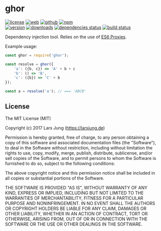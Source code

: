 # ghor

[![license][license-img]][github] [![web][web-img]][web] [![github][github-img]][github] [![npm][npm-img]][npm]  
[![version][npm-v-img]][npm] [![downloads][npm-dm-img]][npm] [![dependencies status][gemnasium-img]][gemnasium] [![build status][travis-img]][travis]

Dependency injection tool. Relies on the use of [ES6 Proxies][proxy].


Example usage:

```js
const ghor = require('ghor');

const resolve = ghor({
    'a': ({b, c}) => 'A' + b + c
    'b': () => 'B',
    'c': ({b}) => 'C' + b
});

const a = resolve('a'); // === 'ABCB'
```


## License
The MIT License (MIT)

Copyright (c) 2017 Lars Jung (https://larsjung.de)

Permission is hereby granted, free of charge, to any person obtaining a copy
of this software and associated documentation files (the "Software"), to deal
in the Software without restriction, including without limitation the rights
to use, copy, modify, merge, publish, distribute, sublicense, and/or sell
copies of the Software, and to permit persons to whom the Software is
furnished to do so, subject to the following conditions:

The above copyright notice and this permission notice shall be included in
all copies or substantial portions of the Software.

THE SOFTWARE IS PROVIDED "AS IS", WITHOUT WARRANTY OF ANY KIND, EXPRESS OR
IMPLIED, INCLUDING BUT NOT LIMITED TO THE WARRANTIES OF MERCHANTABILITY,
FITNESS FOR A PARTICULAR PURPOSE AND NONINFRINGEMENT. IN NO EVENT SHALL THE
AUTHORS OR COPYRIGHT HOLDERS BE LIABLE FOR ANY CLAIM, DAMAGES OR OTHER
LIABILITY, WHETHER IN AN ACTION OF CONTRACT, TORT OR OTHERWISE, ARISING FROM,
OUT OF OR IN CONNECTION WITH THE SOFTWARE OR THE USE OR OTHER DEALINGS IN
THE SOFTWARE.


[web]: https://larsjung.de/ghor/
[github]: https://github.com/lrsjng/ghor
[npm]: https://www.npmjs.org/package/ghor
[gemnasium]: https://gemnasium.com/lrsjng/ghor
[travis]: https://travis-ci.org/lrsjng/ghor

[license-img]: https://img.shields.io/badge/license-MIT-a0a060.svg?style=flat-square
[web-img]: https://img.shields.io/badge/web-larsjung.de/ghor-a0a060.svg?style=flat-square
[github-img]: https://img.shields.io/badge/github-lrsjng/ghor-a0a060.svg?style=flat-square
[npm-img]: https://img.shields.io/badge/npm-ghor-a0a060.svg?style=flat-square

[npm-v-img]: https://img.shields.io/npm/v/ghor.svg?style=flat-square
[npm-dm-img]: https://img.shields.io/npm/dm/ghor.svg?style=flat-square
[gemnasium-img]: https://img.shields.io/gemnasium/lrsjng/ghor.svg?style=flat-square
[travis-img]: https://img.shields.io/travis/lrsjng/ghor.svg?style=flat-square

[proxy]: http://kangax.github.io/compat-table/es6/#test-Proxy
